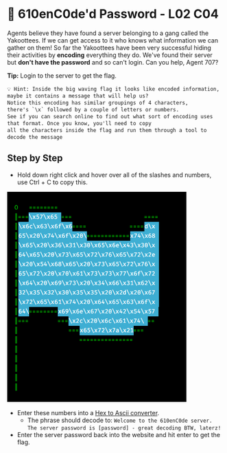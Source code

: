 # 🏁 610enC0de'd Password - L02 C04

Agents believe they have found a server belonging to a gang called the Yakoottees. If we can get access to it who knows what information we can gather on them! So far the Yakoottees have been very successful hiding their activities by **encoding** everything they do. We've found their server but **don't have the password** and so can't login. Can you help, Agent 707?

**Tip:** Login to the server to get the flag.

```
💡 Hint: Inside the big waving flag it looks like encoded information, maybe it contains a message that will help us?
Notice this encoding has similar groupings of 4 characters, there's `\x` followed by a couple of letters or numbers.
See if you can search online to find out what sort of encoding uses that format. Once you know, you'll need to copy
all the characters inside the flag and run them through a tool to decode the message
```

## Step by Step

- Hold down right click and hover over all of the slashes and numbers, use Ctrl + C to copy this.

![highlighting of the numbers](/assets/610enc0dedpassword1.png)

- Enter these numbers into a [Hex to Ascii converter](https://www.dcode.fr/ascii-code).
    - The phrase should decode to: `Welcome to the 610enC0de server. The server password is [password] - great decoding BTW, laterz!`
- Enter the server password back into the website and hit enter to get the flag.
